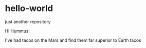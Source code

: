 # hello-world
just another repository

Hi Hummus!


I've had tacos on the Mars and find them far superior to Earth tacos
